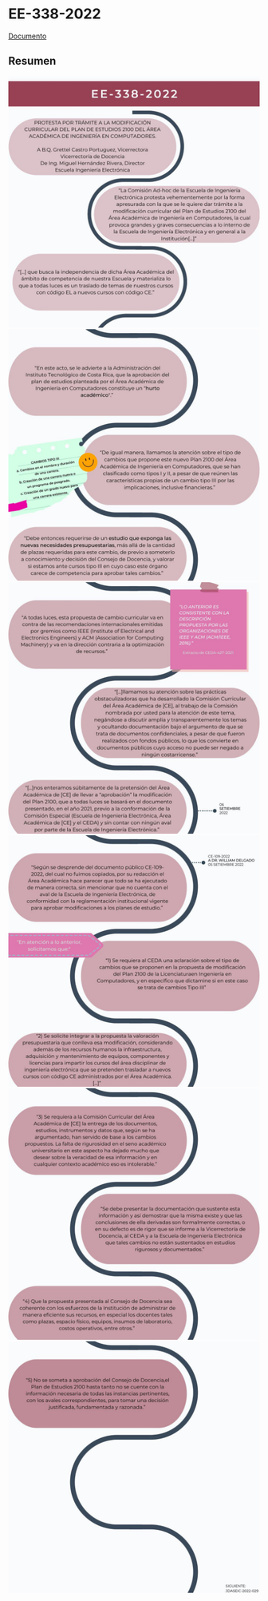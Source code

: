 # EE-338-2022

[Documento](https://raw.githubusercontent.com/aseic/assets/master/revision_curricular/docs/ee_338_2022/ee_338_2022.pdf)

## Resumen

![](https://raw.githubusercontent.com/aseic/assets/master/revision_curricular/docs/ee_338_2022/timeline_1.jpg "")
![](https://raw.githubusercontent.com/aseic/assets/master/revision_curricular/docs/ee_338_2022/timeline_2.jpg "")
![](https://raw.githubusercontent.com/aseic/assets/master/revision_curricular/docs/ee_338_2022/timeline_3.jpg "")
![](https://raw.githubusercontent.com/aseic/assets/master/revision_curricular/docs/ee_338_2022/timeline_4.jpg "")
![](https://raw.githubusercontent.com/aseic/assets/master/revision_curricular/docs/ee_338_2022/timeline_5.jpg "")
![](https://raw.githubusercontent.com/aseic/assets/master/revision_curricular/docs/ee_338_2022/timeline_6.jpg "")